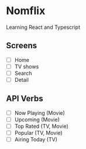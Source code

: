 # Nomflix

Learning React and Typescript

## Screens

- [ ] Home
- [ ] TV shows
- [ ] Search
- [ ] Detail

## API Verbs

- [ ] Now Playing (Movie)
- [ ] Upcoming (Movie)
- [ ] Top Rated (TV, Movie)
- [ ] Popular (TV, Movie)
- [ ] Airing Today (TV)